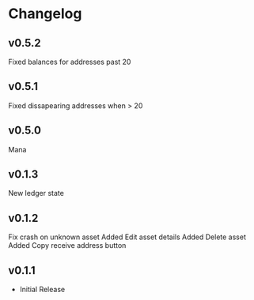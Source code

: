 # Changelog

## v0.5.2

Fixed balances for addresses past 20

## v0.5.1

Fixed dissapearing addresses when > 20

## v0.5.0

Mana

## v0.1.3

New ledger state

## v0.1.2

Fix crash on unknown asset
Added Edit asset details
Added Delete asset
Added Copy receive address button

## v0.1.1

* Initial Release
